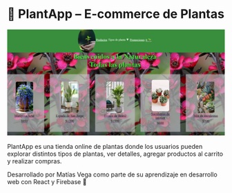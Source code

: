# 🌿 PlantApp – E-commerce de Plantas

![Vista previa de PlantApp](./public/readme.png)

PlantApp es una tienda online de plantas donde los usuarios pueden explorar distintos tipos de plantas, ver detalles, agregar productos al carrito y realizar compras.


Desarrollado por Matías Vega como parte de su aprendizaje en desarrollo web con React y Firebase 🌱

